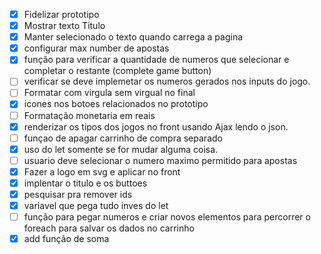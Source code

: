 - [x] Fidelizar prototipo
- [x] Mostrar texto Titulo
- [x] Manter selecionado o texto quando carrega a pagina
- [x] configurar max number de apostas 
- [x] função para verificar a quantidade de numeros que selecionar e completar o restante (complete game button)
- [ ] verificar se deve implemetar os numeros gerados  nos inputs do jogo.
- [ ] Formatar com virgula sem virgual no final
- [x] icones nos botoes relacionados no prototipo
- [ ] Formatação monetaria em reais
- [x] renderizar os tipos dos jogos no front usando Ajax lendo o json.
- [ ] funçao de apagar carrinho de compra separado
- [x] uso do let somente se for mudar alguma coisa.
- [ ] usuario deve selecionar o numero maximo permitido para apostas
- [x] Fazer a logo em svg e aplicar no front
- [x] implentar o titulo e os buttoes
- [x] pesquisar pra remover ids
- [x] variavel que pega tudo inves do let
- [ ] função para pegar numeros  e criar novos elementos para percorrer o foreach para salvar os dados no carrinho 
- [x] add função de soma